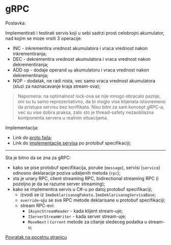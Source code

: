 # gRPC

Postavka:

Implementirati i testirati servis koji u sebi sadrzi prost celobrojni akumulator, nad kojim se moze vrsiti 3 operacije:

- INC - inkrementira vrednost akumulatora i vraca vrednost nakon inkrementiranja;
- DEC - dekrementira vrednost akumulatora i vraca vrednost nakon dekrementiranja;
- ADD op - dodaje operand `op` akumulatoru i vraca vrednost nakon dekrementiranja;
- NOP - dodatak, ne radi nista, vec samo vraca vrednost akumulatora (sluzi za naznacavanje kraja stream-ova);

> Napomena: na optimalnost lock-ova se nije mnogo obracalo paznje, oni su tu samo reprezentativno, da bi moglo vise klijenata istovremeno da pristupa servisu bez konflikata. Nisu bitni za sam koncept gRPC-a, vec su vise dobra praksa, zato sto je thread-safety nezaobilazna komponenta servera u realnim situacijama.

Implementacija:
- Link do [proto fajla](./AccumulatorOps/Protos/accumulator_ops.proto);
- Link do [implementacije servisa](./AccumulatorOps/Services/AccumulatorOps.cs) po protobuf specifikaciji;

---

Sta je bitno da se zna za gRPC:

- kako se pise protobuf specifikacija, poruke (`message`), servisi (`service`) odnosno deklaracije poziva udaljenih metoda (`rpc`);
- sta je unary RPC, client streaming RPC, bidirectional streaming RPC (i pozeljno je da se razume server streaming);
- kako se implementira servis u C#-u po datoj protobuf specifikaciji;
  - izvodi se iz `ImeDeklarisanogPaketa.ImeDeklarisanogServisaBase`;
  - `override`-uju se sve RPC metode deklarisane u protobuf specifikaciji;
  - stream RPC-evi:
    - `IAsyncStreamReader` - kada klijent stream-uje;
    - `IServerStreamWriter` - kada server stream-uje;
    - `MoveNext` i `Current` metode za citanje sledeceg podatka u stream-u;

[Povratak na pocetnu stranicu](../README.md)